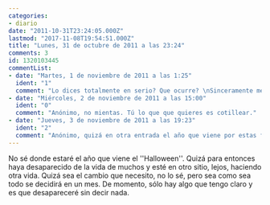 ```yaml
---
categories:
- diario
date: "2011-10-31T23:24:05.000Z"
lastmod: "2017-11-08T19:54:51.000Z"
title: "Lunes, 31 de octubre de 2011 a las 23:24"
comments: 3
id: 1320103445
commentList:
- date: "Martes, 1 de noviembre de 2011 a las 1:25"
  ident: "1"
  comment: "Lo dices totalmente en serio? Que ocurre? \nSinceramente me gustaria que compartas lo que te preocupa con nosotros, te ayudara"
- date: "Miércoles, 2 de noviembre de 2011 a las 15:00"
  ident: "0"
  comment: "Anónimo, no mientas. Tú lo que que quieres es cotillear."
- date: "Jueves, 3 de noviembre de 2011 a las 19:23"
  ident: "2"
  comment: "Anónimo, quizá en otra entrada el año que viene por estas fechas."
---
```


No sé donde estaré el año que viene el \'\'Halloween\'\'. Quizá para entonces haya desaparecido de la vida de muchos y esté en otro sitio, lejos, haciendo otra vida. Quizá sea el cambio que necesito, no lo sé, pero sea como sea todo se decidirá en un mes. De momento, sólo hay algo que tengo claro y es que desapareceré sin decir nada.